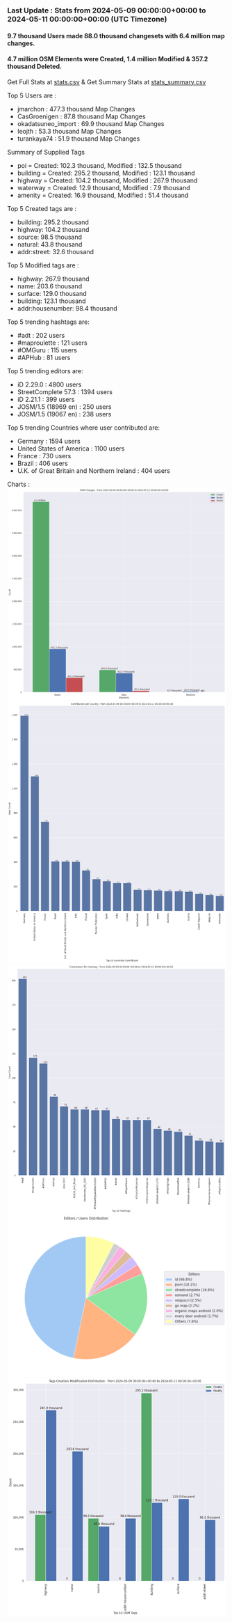 ### Last Update : Stats from 2024-05-09 00:00:00+00:00 to 2024-05-11 00:00:00+00:00 (UTC Timezone)

#### 9.7 thousand Users made 88.0 thousand changesets with 6.4 million map changes.
#### 4.7 million OSM Elements were Created, 1.4 million Modified & 357.2 thousand Deleted.
Get Full Stats at [stats.csv](/stats/Global/Daily/stats.csv)
 & Get Summary Stats at [stats_summary.csv](/stats/Global/Daily/stats_summary.csv)

Top 5 Users are : 
- jmarchon : 477.3 thousand Map Changes
- CasGroenigen : 87.8 thousand Map Changes
- okadatsuneo_import : 69.9 thousand Map Changes
- leojth : 53.3 thousand Map Changes
- turankaya74 : 51.9 thousand Map Changes

Summary of Supplied Tags
- poi = Created: 102.3 thousand, Modified : 132.5 thousand
- building = Created: 295.2 thousand, Modified : 123.1 thousand
- highway = Created: 104.2 thousand, Modified : 267.9 thousand
- waterway = Created: 12.9 thousand, Modified : 7.9 thousand
- amenity = Created: 16.9 thousand, Modified : 51.4 thousand


Top 5 Created tags are :
- building: 295.2 thousand
- highway: 104.2 thousand
- source: 98.5 thousand
- natural: 43.8 thousand
- addr:street: 32.6 thousand


Top 5 Modified tags are :
- highway: 267.9 thousand
- name: 203.6 thousand
- surface: 129.0 thousand
- building: 123.1 thousand
- addr:housenumber: 98.4 thousand


Top 5 trending hashtags are:
- #adt : 202 users
- #maproulette : 121 users
- #OMGuru : 115 users
- #APHub : 81 users


Top 5 trending editors are:
- iD 2.29.0 : 4800 users
- StreetComplete 57.3 : 1394 users
- iD 2.21.1 : 399 users
- JOSM/1.5 (18969 en) : 250 users
- JOSM/1.5 (19067 en) : 238 users


Top 5 trending Countries where user contributed are:
- Germany : 1594 users
- United States of America : 1100 users
- France : 730 users
- Brazil : 406 users
- U.K. of Great Britain and Northern Ireland : 404 users


 Charts : 
![Alt text](./stats_osm_changes.png) 
![Alt text](./stats_users_per_country.png) 
![Alt text](./stats_users_per_hashtag.png) 
![Alt text](./stats_editors_pie_chart.png) 
![Alt text](./stats_tags.png) 
